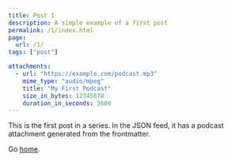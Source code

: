 ```yaml
---
title: Post 1
description: A simple example of a first post
permalink: /1/index.html
page:
  url: /1/
tags: ["post"]

attachments:
  - url: "https://example.com/podcast.mp3"
    mime_type: "audio/mpeg"
    title: "My First Podcast"
    size_in_bytes: 12345678
    duration_in_seconds: 3600
---
```


This is the first post in a series. In the JSON feed, it has a podcast attachment generated from the frontmatter.

Go [home](/).